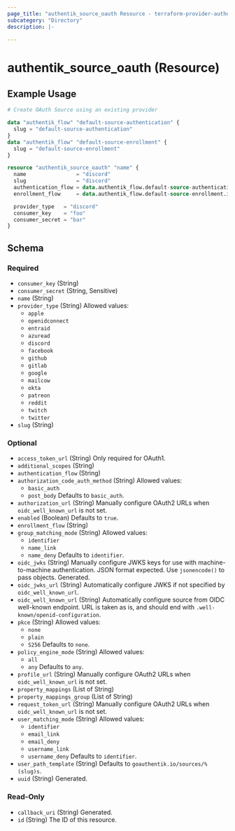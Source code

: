 ```yaml
---
page_title: "authentik_source_oauth Resource - terraform-provider-authentik"
subcategory: "Directory"
description: |-
  
---
```


# authentik_source_oauth (Resource)



## Example Usage

```terraform
# Create OAuth Source using an existing provider

data "authentik_flow" "default-source-authentication" {
  slug = "default-source-authentication"
}
data "authentik_flow" "default-source-enrollment" {
  slug = "default-source-enrollment"
}

resource "authentik_source_oauth" "name" {
  name                = "discord"
  slug                = "discord"
  authentication_flow = data.authentik_flow.default-source-authentication.id
  enrollment_flow     = data.authentik_flow.default-source-enrollment.id

  provider_type   = "discord"
  consumer_key    = "foo"
  consumer_secret = "bar"
}
```

<!-- schema generated by tfplugindocs -->
## Schema

### Required

- `consumer_key` (String)
- `consumer_secret` (String, Sensitive)
- `name` (String)
- `provider_type` (String) Allowed values:
  - `apple`
  - `openidconnect`
  - `entraid`
  - `azuread`
  - `discord`
  - `facebook`
  - `github`
  - `gitlab`
  - `google`
  - `mailcow`
  - `okta`
  - `patreon`
  - `reddit`
  - `twitch`
  - `twitter`
- `slug` (String)

### Optional

- `access_token_url` (String) Only required for OAuth1.
- `additional_scopes` (String)
- `authentication_flow` (String)
- `authorization_code_auth_method` (String) Allowed values:
  - `basic_auth`
  - `post_body`
 Defaults to `basic_auth`.
- `authorization_url` (String) Manually configure OAuth2 URLs when `oidc_well_known_url` is not set.
- `enabled` (Boolean) Defaults to `true`.
- `enrollment_flow` (String)
- `group_matching_mode` (String) Allowed values:
  - `identifier`
  - `name_link`
  - `name_deny`
 Defaults to `identifier`.
- `oidc_jwks` (String) Manually configure JWKS keys for use with machine-to-machine authentication. JSON format expected. Use `jsonencode()` to pass objects. Generated.
- `oidc_jwks_url` (String) Automatically configure JWKS if not specified by `oidc_well_known_url`.
- `oidc_well_known_url` (String) Automatically configure source from OIDC well-known endpoint. URL is taken as is, and should end with `.well-known/openid-configuration`.
- `pkce` (String) Allowed values:
  - `none`
  - `plain`
  - `S256`
 Defaults to `none`.
- `policy_engine_mode` (String) Allowed values:
  - `all`
  - `any`
 Defaults to `any`.
- `profile_url` (String) Manually configure OAuth2 URLs when `oidc_well_known_url` is not set.
- `property_mappings` (List of String)
- `property_mappings_group` (List of String)
- `request_token_url` (String) Manually configure OAuth2 URLs when `oidc_well_known_url` is not set.
- `user_matching_mode` (String) Allowed values:
  - `identifier`
  - `email_link`
  - `email_deny`
  - `username_link`
  - `username_deny`
 Defaults to `identifier`.
- `user_path_template` (String) Defaults to `goauthentik.io/sources/%(slug)s`.
- `uuid` (String) Generated.

### Read-Only

- `callback_uri` (String) Generated.
- `id` (String) The ID of this resource.
